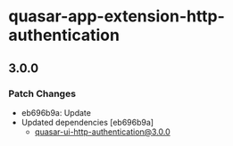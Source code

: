 # quasar-app-extension-http-authentication

## 3.0.0

### Patch Changes

- eb696b9a: Update
- Updated dependencies [eb696b9a]
  - quasar-ui-http-authentication@3.0.0
